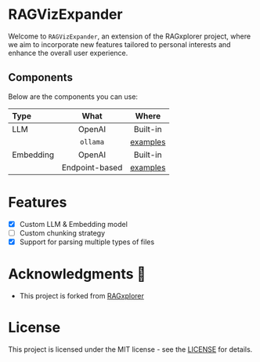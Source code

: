 # RAGVizExpander

Welcome to `RAGVizExpander`, an extension of the RAGxplorer project, 
where we aim to incorporate new features tailored to personal interests and enhance the overall user experience.

## Components

Below are the components you can use:

| Type            |                                 What                                  |                       Where                       |
| :-------------- |:---------------------------------------------------------------------:| :-----------------------------------------------: |
| LLM             |                                OpenAI                                 |                     Built-in                      |
|                 |                               `ollama`                                |              [examples](./examples)               |
| Embedding       |                                OpenAI                                 |                     Built-in                      |
|                 |                            Endpoint-based                             |              [examples](./examples)               |

# Features
- [x] Custom LLM & Embedding model
- [ ] Custom chunking strategy
- [x] Support for parsing multiple types of files

# Acknowledgments 💙

- This project is forked from [RAGxplorer](https://github.com/gabrielchua/RAGxplorer?tab=readme-ov-file)

# License

This project is licensed under the MIT license - see the [LICENSE](LICENSE) for details.
